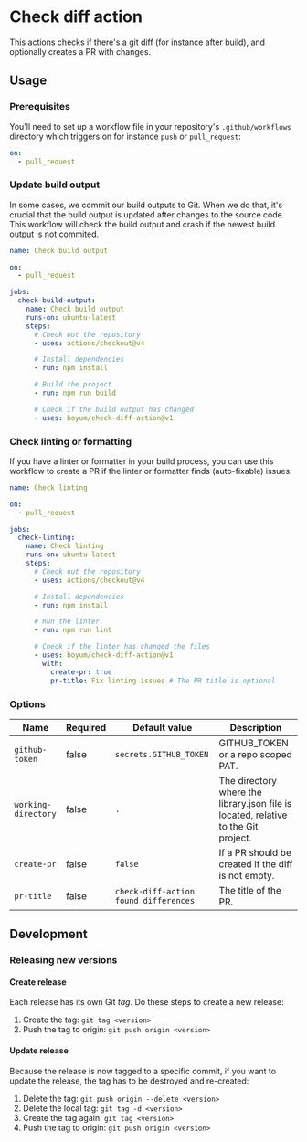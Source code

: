 # Check diff action

This actions checks if there's a git diff (for instance after build), and optionally creates a PR with changes.

## Usage

### Prerequisites

You'll need to set up a workflow file in your repository's `.github/workflows` directory which triggers on for instance `push` or `pull_request`:

```yml
on:
  - pull_request
```

### Update build output

In some cases, we commit our build outputs to Git.
When we do that, it's crucial that the build output is updated after changes to the source code.
This workflow will check the build output and crash if the newest build output is not commited.

```yml
name: Check build output

on:
  - pull_request

jobs:
  check-build-output:
    name: Check build output
    runs-on: ubuntu-latest
    steps:
      # Check out the repository
      - uses: actions/checkout@v4

      # Install dependencies
      - run: npm install

      # Build the project
      - run: npm run build

      # Check if the build output has changed
      - uses: boyum/check-diff-action@v1
```

### Check linting or formatting

If you have a linter or formatter in your build process, you can use this workflow to create a PR if the linter or formatter finds (auto-fixable) issues:

```yml
name: Check linting

on:
  - pull_request

jobs:
  check-linting:
    name: Check linting
    runs-on: ubuntu-latest
    steps:
      # Check out the repository
      - uses: actions/checkout@v4

      # Install dependencies
      - run: npm install

      # Run the linter
      - run: npm run lint

      # Check if the linter has changed the files
      - uses: boyum/check-diff-action@v1
        with:
          create-pr: true
          pr-title: Fix linting issues # The PR title is optional
```

### Options

| Name                | Required | Default value                         | Description                                                                        |
| ------------------- | -------- | ------------------------------------- | ---------------------------------------------------------------------------------- |
| `github-token`      | false    | `secrets.GITHUB_TOKEN`                | GITHUB_TOKEN or a repo scoped PAT.                                                 |
| `working-directory` | false    | `.`                                   | The directory where the library.json file is located, relative to the Git project. |
| `create-pr`         | false    | `false`                               | If a PR should be created if the diff is not empty.                                |
| `pr-title`          | false    | `check-diff-action found differences` | The title of the PR.                                                               |

## Development

### Releasing new versions

#### Create release

Each release has its own Git _tag_. Do these steps to create a new release:

1. Create the tag: `git tag <version>`
1. Push the tag to origin: `git push origin <version>`

#### Update release

Because the release is now tagged to a specific commit, if you want to update the release, the tag has to be destroyed and re-created:

1. Delete the tag: `git push origin --delete <version>`
1. Delete the local tag: `git tag -d <version>`
1. Create the tag again: `git tag <version>`
1. Push the tag to origin: `git push origin <version>`
